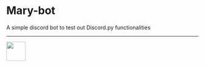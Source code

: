 # Mary-bot
A simple discord bot to test out Discord.py functionalities 
<hr>
<img src= https://raw.githubusercontent.com/danielcranney/readme-generator/main/public/icons/skills/python-colored.svg height="50" width="50"> 



